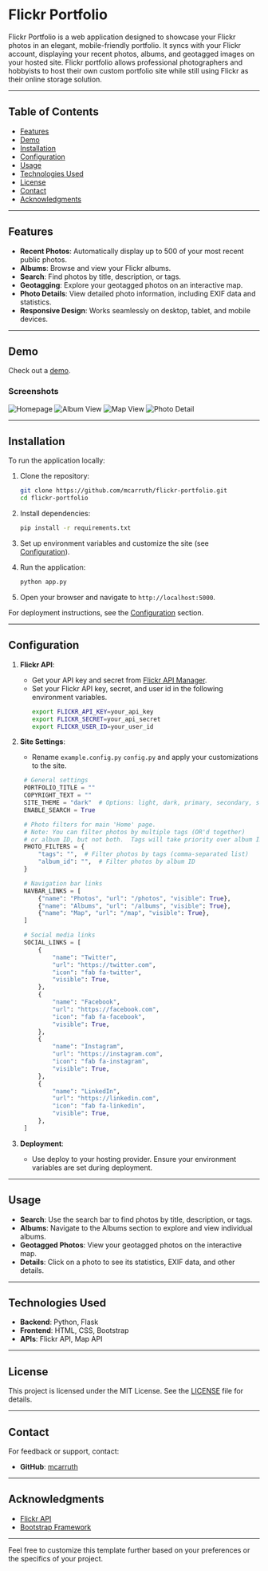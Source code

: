 # Flickr Portfolio

Flickr Portfolio is a web application designed to showcase your Flickr photos in an elegant, mobile-friendly portfolio. It syncs with your Flickr account, displaying your recent photos, albums, and geotagged images on your hosted site. Flickr portfolio allows professional photographers and hobbyists to host their own custom portfolio site while still using Flickr as their online storage solution.

---

## Table of Contents
- [Features](#features)
- [Demo](#demo)
- [Installation](#installation)
- [Configuration](#configuration)
- [Usage](#usage)
- [Technologies Used](#technologies-used)
- [License](#license)
- [Contact](#contact)
- [Acknowledgments](#acknowledgments)

---

## Features

- **Recent Photos**: Automatically display up to 500 of your most recent public photos.
- **Albums**: Browse and view your Flickr albums.
- **Search**: Find photos by title, description, or tags.
- **Geotagging**: Explore your geotagged photos on an interactive map.
- **Photo Details**: View detailed photo information, including EXIF data and statistics.
- **Responsive Design**: Works seamlessly on desktop, tablet, and mobile devices.

---

## Demo

Check out a [demo](https://mikecarruth.com).  

### Screenshots
![Homepage](/images/home.png)
![Album View](/images/album.png)
![Map View](/images/map.png)
![Photo Detail](/images/photo.png)

---

## Installation

To run the application locally:

1. Clone the repository:
   ```bash
   git clone https://github.com/mcarruth/flickr-portfolio.git
   cd flickr-portfolio
   ```

2. Install dependencies:
   ```bash
   pip install -r requirements.txt
   ```

3. Set up environment variables and customize the site (see [Configuration](#configuration)).

4. Run the application:
   ```bash
   python app.py
   ```

5. Open your browser and navigate to `http://localhost:5000`.

For deployment instructions, see the [Configuration](#configuration) section.

---

## Configuration

1. **Flickr API**:
   - Get your API key and secret from [Flickr API Manager](https://www.flickr.com/services/apps/create/apply/).
   - Set your Flickr API key, secret, and user id in the following environment variables.
     ```bash
     export FLICKR_API_KEY=your_api_key
     export FLICKR_SECRET=your_api_secret
     export FLICKR_USER_ID=your_user_id
     ```

2. **Site Settings**:
   - Rename `example.config.py` `config.py` and apply your customizations to the site.
   ```python
    # General settings
    PORTFOLIO_TITLE = ""
    COPYRIGHT_TEXT = ""
    SITE_THEME = "dark"  # Options: light, dark, primary, secondary, success, danger, warning, info
    ENABLE_SEARCH = True

    # Photo filters for main 'Home' page.
    # Note: You can filter photos by multiple tags (OR'd together)
    # or album ID, but not both.  Tags will take priority over album ID.
    PHOTO_FILTERS = {
        "tags": "",  # Filter photos by tags (comma-separated list)
        "album_id": "",  # Filter photos by album ID
    }

    # Navigation bar links
    NAVBAR_LINKS = [
        {"name": "Photos", "url": "/photos", "visible": True},
        {"name": "Albums", "url": "/albums", "visible": True},
        {"name": "Map", "url": "/map", "visible": True},
    ]

    # Social media links
    SOCIAL_LINKS = [
        {
            "name": "Twitter",
            "url": "https://twitter.com",
            "icon": "fab fa-twitter",
            "visible": True,
        },
        {
            "name": "Facebook",
            "url": "https://facebook.com",
            "icon": "fab fa-facebook",
            "visible": True,
        },
        {
            "name": "Instagram",
            "url": "https://instagram.com",
            "icon": "fab fa-instagram",
            "visible": True,
        },
        {
            "name": "LinkedIn",
            "url": "https://linkedin.com",
            "icon": "fab fa-linkedin",
            "visible": True,
        },
    ]
   ```

3. **Deployment**:
   - Use deploy to your hosting provider. Ensure your environment variables are set during deployment.

---

## Usage

- **Search**: Use the search bar to find photos by title, description, or tags.
- **Albums**: Navigate to the Albums section to explore and view individual albums.
- **Geotagged Photos**: View your geotagged photos on the interactive map.
- **Details**: Click on a photo to see its statistics, EXIF data, and other details.

---

## Technologies Used

- **Backend**: Python, Flask
- **Frontend**: HTML, CSS, Bootstrap
- **APIs**: Flickr API, Map API

---

## License

This project is licensed under the MIT License. See the [LICENSE](LICENSE) file for details.

---

## Contact

For feedback or support, contact:
- **GitHub**: [mcarruth](https://github.com/mcarruth)

---

## Acknowledgments

- [Flickr API](https://www.flickr.com/services/api/)
- [Bootstrap Framework](https://getbootstrap.com/)

---

Feel free to customize this template further based on your preferences or the specifics of your project.
